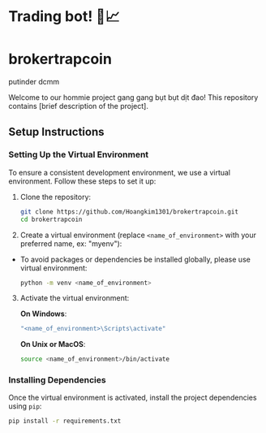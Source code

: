 # Trading bot! :money_with_wings::chart_with_upwards_trend:
# brokertrapcoin


putinder dcmm

Welcome to our hommie project gang gang bụt bụt dịt đao! This repository contains [brief description of the project].

## Setup Instructions

### Setting Up the Virtual Environment

To ensure a consistent development environment, we use a virtual environment. Follow these steps to set it up:

1. Clone the repository:
    ```bash
    git clone https://github.com/Hoangkim1301/brokertrapcoin.git
    cd brokertrapcoin
    ```

2. Create a virtual environment (replace `<name_of_environment>` with your preferred name, ex: "myenv"):
- To avoid packages or dependencies be installed globally, please use virtual environment:
    ```bash
    python -m venv <name_of_environment>
    ```

3. Activate the virtual environment:


   
    **On Windows**:
     ```bash
     "<name_of_environment>\Scripts\activate"
     ```
   
    **On Unix or MacOS**:
     ```bash
     source <name_of_environment>/bin/activate
     ```

### Installing Dependencies

Once the virtual environment is activated, install the project dependencies using `pip`:

```bash
pip install -r requirements.txt

